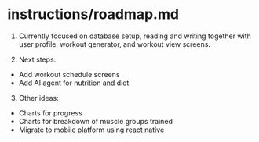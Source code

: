 # instructions/roadmap.md

1. Currently focused on database setup, reading and writing together with user profile, workout generator, and workout view screens.

2. Next steps: 
- Add workout schedule screens
- Add AI agent for nutrition and diet

3. Other ideas:
- Charts for progress
- Charts for breakdown of muscle groups trained
- Migrate to mobile platform using react native
